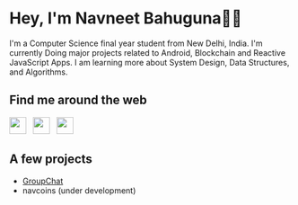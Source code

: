 # Hey, I'm Navneet Bahuguna👋🏼

I'm a Computer Science final year student from New Delhi, India. 
I'm currently Doing major projects related to Android, Blockchain and Reactive JavaScript Apps. 
I am learning more about System Design, Data Structures, and Algorithms.

## Find me around the web
</p>

<p align='left'>
<a href="https://twitter.com/code2do"><img height="30" 
src="https://github.com/WaylonWalker/WaylonWalker/blob/main/icon/twitter.png?raw=true"></a>&nbsp;&nbsp;
<a href="https://www.instagram.com/xeqnav/"><img height="30" src="https://github.com/WaylonWalker/WaylonWalker/blob/main/icon/instagram.jpg?raw=true"></a>&nbsp;&nbsp;
<a href="https://www.linkedin.com/in/code2me/"><img height="30" src="https://github.com/WaylonWalker/WaylonWalker/blob/main/icon/linkedin.png?raw=true"></a>
</p>


## A few projects

- [GroupChat](https://groupchat007.herokuapp.com/)
- navcoins (under development)

